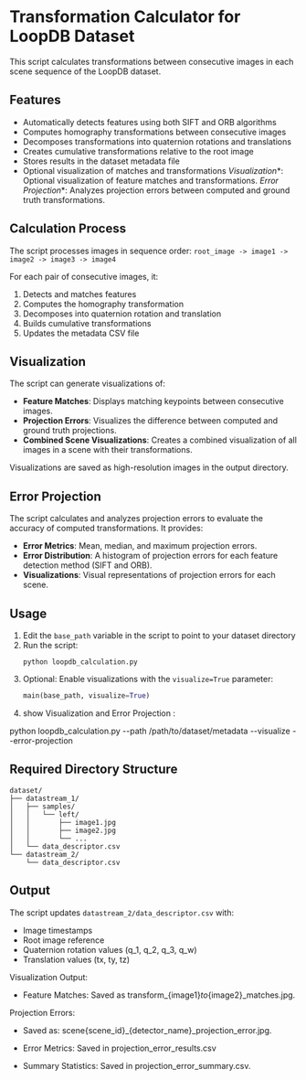 # Transformation Calculator for LoopDB Dataset

This script calculates transformations between consecutive images in each scene sequence of the LoopDB dataset.

## Features

* Automatically detects features using both SIFT and ORB algorithms
* Computes homography transformations between consecutive images
* Decomposes transformations into quaternion rotations and translations
* Creates cumulative transformations relative to the root image
* Stores results in the dataset metadata file
* Optional visualization of matches and transformations
*Visualization**: Optional visualization of feature matches and transformations.
*Error Projection**: Analyzes projection errors between computed and ground truth transformations.

## Calculation Process

The script processes images in sequence order:
`root_image -> image1 -> image2 -> image3 -> image4`

For each pair of consecutive images, it:
1. Detects and matches features
2. Computes the homography transformation
3. Decomposes into quaternion rotation and translation
4. Builds cumulative transformations
5. Updates the metadata CSV file

## Visualization

The script can generate visualizations of:
- **Feature Matches**: Displays matching keypoints between consecutive images.
- **Projection Errors**: Visualizes the difference between computed and ground truth projections.
- **Combined Scene Visualizations**: Creates a combined visualization of all images in a scene with their transformations.

Visualizations are saved as high-resolution images in the output directory.

## Error Projection

The script calculates and analyzes projection errors to evaluate the accuracy of computed transformations. It provides:
- **Error Metrics**: Mean, median, and maximum projection errors.
- **Error Distribution**: A histogram of projection errors for each feature detection method (SIFT and ORB).
- **Visualizations**: Visual representations of projection errors for each scene.


## Usage

1. Edit the `base_path` variable in the script to point to your dataset directory
2. Run the script:
   ```
   python loopdb_calculation.py
   ```
3. Optional: Enable visualizations with the `visualize=True` parameter:
   ```python
   main(base_path, visualize=True)
   ```
4. show Visualization and Error Projection :

python loopdb_calculation.py --path /path/to/dataset/metadata --visualize --error-projection
## Required Directory Structure

```
dataset/
├── datastream_1/
│   ├── samples/
│   │   └── left/
│   │       ├── image1.jpg
│   │       ├── image2.jpg
│   │       └── ...
│   └── data_descriptor.csv
└── datastream_2/
    └── data_descriptor.csv
```

## Output

The script updates `datastream_2/data_descriptor.csv` with:
* Image timestamps
* Root image reference
* Quaternion rotation values (q_1, q_2, q_3, q_w)
* Translation values (tx, ty, tz)

Visualization Output:
* Feature Matches: Saved as transform_{image1}_to_{image2}_matches.jpg.

Projection Errors: 
* Saved as: scene{scene_id}_{detector_name}_projection_error.jpg.

* Error Metrics: 
Saved in projection_error_results.csv

* Summary Statistics: 
Saved in projection_error_summary.csv.
